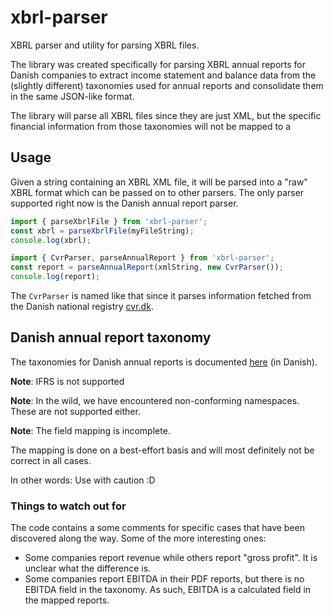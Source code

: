# xbrl-parser

XBRL parser and utility for parsing XBRL files.

The library was created specifically for parsing XBRL annual reports for Danish companies to extract income statement and balance data from the (slightly different) taxonomies used for annual reports and consolidate them in the same JSON-like format.

The library will parse all XBRL files since they are just XML, but the specific financial information from those taxonomies will not be mapped to a 

## Usage

Given a string containing an XBRL XML file, it will be parsed into a "raw" XBRL format which can be passed on to other parsers. The only parser supported right now is the Danish annual report parser.

```js
import { parseXbrlFile } from 'xbrl-parser';
const xbrl = parseXbrlFile(myFileString);
console.log(xbrl);
```

```js
import { CvrParser, parseAnnualReport } from 'xbrl-parser';
const report = parseAnnualReport(xmlString, new CvrParser());
console.log(report);
```

The `CvrParser` is named like that since it parses information fetched from the Danish national registry [cvr.dk](cvr.dk).

## Danish annual report taxonomy

The taxonomies for Danish annual reports is documented [here](https://erhvervsstyrelsen.dk/vejledning-teknisk-vejledning-og-dokumentation-regnskab-20-taksonomier-aktuelle) (in Danish).

**Note**: IFRS is not supported

**Note**: In the wild, we have encountered non-conforming namespaces. These are not supported either.

**Note**: The field mapping is incomplete.

The mapping is done on a best-effort basis and will most definitely not be correct in all cases.

In other words: Use with caution :D


### Things to watch out for

The code contains a some comments for specific cases that have been discovered along the way. Some of the more interesting ones:

- Some companies report revenue while others report "gross profit". It is unclear what the difference is.
- Some companies report EBITDA in their PDF reports, but there is no EBITDA field in the taxonomy. As such, EBITDA is a calculated field in the mapped reports.
